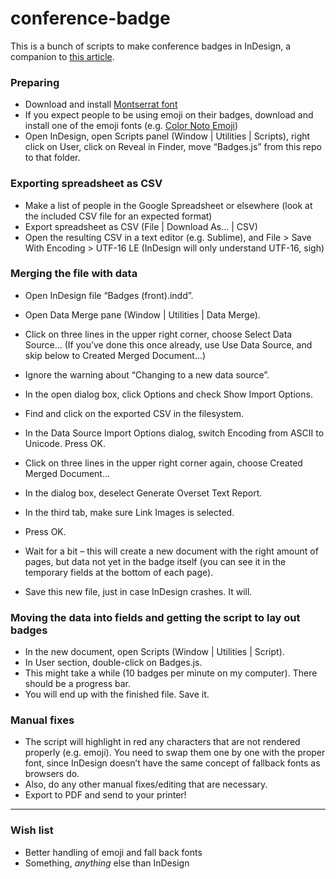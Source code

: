 # conference-badge

This is a bunch of scripts to make conference badges in InDesign, a companion to [this article](https://medium.com/p/db6fa0925c5b).

### Preparing
- Download and install [Montserrat font](https://fonts.google.com/specimen/Montserrat?selection.family=Montserrat)
- If you expect people to be using emoji on their badges, download and install one of the emoji fonts (e.g. [Color Noto Emoji](https://www.google.com/get/noto/help/emoji/))
- Open InDesign, open Scripts panel (Window | Utilities | Scripts), right click on User, click on Reveal in Finder, move “Badges.js” from this repo to that folder.

### Exporting spreadsheet as CSV
- Make a list of people in the Google Spreadsheet or elsewhere (look at the included CSV file for an expected format)
- Export spreadsheet as CSV (File | Download As… | CSV)
- Open the resulting CSV in a text editor (e.g. Sublime), and File > Save With Encoding > UTF-16 LE (InDesign will only understand UTF-16, sigh)

### Merging the file with data
- Open InDesign file “Badges (front).indd”.

- Open Data Merge pane (Window | Utilities | Data Merge).
- Click on three lines in the upper right corner, choose Select Data Source… (If you’ve done this once already, use Use Data Source, and skip below to Created Merged Document…)
- Ignore the warning about “Changing to a new data source”.
- In the open dialog box, click Options and check Show Import Options.
- Find and click on the exported CSV in the filesystem.
- In the Data Source Import Options dialog, switch Encoding from ASCII to Unicode. Press OK.
- Click on three lines in the upper right corner again, choose Created Merged Document…
- In the dialog box, deselect Generate Overset Text Report.
- In the third tab, make sure Link Images is selected.
- Press OK.
- Wait for a bit – this will create a new document with the right amount of pages, but data not yet in the badge itself (you can see it in the temporary fields at the bottom of each page).
- Save this new file, just in case InDesign crashes. It will.

### Moving the data into fields and getting the script to lay out badges

- In the new document, open Scripts (Window | Utilities | Script).
- In User section, double-click on Badges.js.
- This might take a while (10 badges per minute on my computer). There should be a progress bar.
- You will end up with the finished file. Save it.

### Manual fixes

- The script will highlight in red any characters that are not rendered properly (e.g. emoji). You need to swap them one by one with the proper font, since InDesign doesn’t have the same concept of fallback fonts as browsers do.
- Also, do any other manual fixes/editing that are necessary.
- Export to PDF and send to your printer!

-----

### Wish list

- Better handling of emoji and fall back fonts
- Something, *anything* else than InDesign
